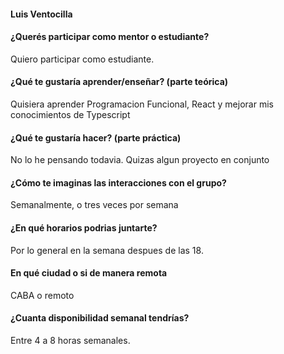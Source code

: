 #### Luis Ventocilla

#### ¿Querés participar como mentor o estudiante?

Quiero participar como estudiante.

#### ¿Qué te gustaría aprender/enseñar? (parte teórica)

Quisiera aprender Programacion Funcional, React y mejorar mis conocimientos de Typescript

#### ¿Qué te gustaría hacer? (parte práctica)

No lo he pensando todavia. Quizas algun proyecto en conjunto

#### ¿Cómo te imaginas las interacciones con el grupo?

Semanalmente, o tres veces por semana

#### ¿En qué horarios podrias juntarte?

Por lo general en la semana despues de las 18.

#### En qué ciudad o si de manera remota

CABA o remoto

#### ¿Cuanta disponibilidad semanal tendrías?

Entre  4 a 8 horas semanales.
